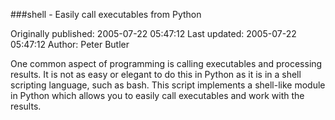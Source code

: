 ###shell - Easily call executables from Python

Originally published: 2005-07-22 05:47:12
Last updated: 2005-07-22 05:47:12
Author: Peter Butler

One common aspect of programming is calling executables and processing results.  It is not as easy or elegant to do this in Python as it is in a shell scripting language, such as bash.  This script implements a shell-like module in Python which allows you to easily call executables and work with the results.